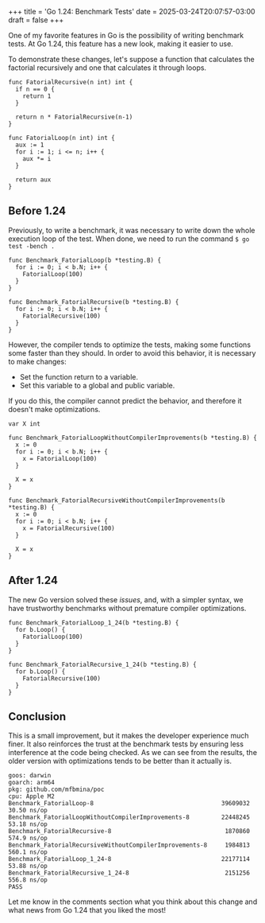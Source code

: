 +++
title = 'Go 1.24: Benchmark Tests'
date = 2025-03-24T20:07:57-03:00
draft = false
+++

One of my favorite features in Go is the possibility of writing benchmark tests. At Go 1.24, this feature has a new look, making it easier to use. 

To demonstrate these changes, let's suppose a function that calculates the factorial recursively and one that calculates it through loops.

```golang
func FatorialRecursive(n int) int {
  if n == 0 {
    return 1
  }

  return n * FatorialRecursive(n-1)
}

func FatorialLoop(n int) int {
  aux := 1
  for i := 1; i <= n; i++ {
    aux *= i
  }

  return aux
}
```

## Before 1.24
Previously, to write a benchmark, it was necessary to write down the whole execution loop of the test. When done, we need to run the command `$ go test -bench .`

```golang
func Benchmark_FatorialLoop(b *testing.B) {
  for i := 0; i < b.N; i++ {
    FatorialLoop(100)
  }
}

func Benchmark_FatorialRecursive(b *testing.B) {
  for i := 0; i < b.N; i++ {
    FatorialRecursive(100)
  }
}
```

However, the compiler tends to optimize the tests, making some functions some faster than they should. In order to avoid this behavior,  it is necessary to make changes:
- Set the function return to a variable.
- Set this variable to a global and public variable.

If you do this, the compiler cannot predict the behavior, and therefore it doesn't make optimizations.

```golang
var X int

func Benchmark_FatorialLoopWithoutCompilerImprovements(b *testing.B) {
  x := 0
  for i := 0; i < b.N; i++ {
    x = FatorialLoop(100)
  }

  X = x
}

func Benchmark_FatorialRecursiveWithoutCompilerImprovements(b *testing.B) {
  x := 0
  for i := 0; i < b.N; i++ {
    x = FatorialRecursive(100)
  }

  X = x
}
```

## After 1.24
The new Go version solved these *issues*, and, with a simpler syntax, we have trustworthy benchmarks without premature compiler optimizations.

```golang
func Benchmark_FatorialLoop_1_24(b *testing.B) {
  for b.Loop() {
    FatorialLoop(100)
  }
}

func Benchmark_FatorialRecursive_1_24(b *testing.B) {
  for b.Loop() {
    FatorialRecursive(100)
  }
}
```

## Conclusion
This is a small improvement, but it makes the developer experience much finer. It also reinforces the trust at the benchmark tests by ensuring less interference at the code being checked. As we can see from the results, the older version with optimizations tends to be better than it actually is.

```
goos: darwin
goarch: arm64
pkg: github.com/mfbmina/poc
cpu: Apple M2
Benchmark_FatorialLoop-8                                   	39609032	        30.50 ns/op
Benchmark_FatorialLoopWithoutCompilerImprovements-8        	22448245	        53.18 ns/op
Benchmark_FatorialRecursive-8                              	 1870860	       574.9 ns/op
Benchmark_FatorialRecursiveWithoutCompilerImprovements-8   	 1984813	       560.1 ns/op
Benchmark_FatorialLoop_1_24-8                              	22177114	        53.88 ns/op
Benchmark_FatorialRecursive_1_24-8                         	 2151256	       556.8 ns/op
PASS
```

Let me know in the comments section what you think about this change and what news from Go 1.24 that you liked the most!
